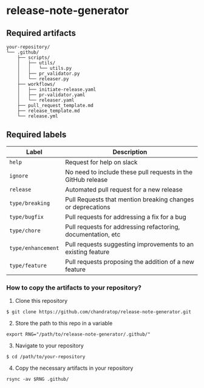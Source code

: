# release-note-generator

## Required artifacts
```
your-repository/
└── .github/
    ├── scripts/
    │   ├── utils/
    │   │   └── utils.py
    │   ├── pr_validator.py
    │   └── releaser.py
    ├── workflows/
    │   ├── initiate-release.yaml
    │   ├── pr-validator.yaml
    │   └── releaser.yaml
    ├── pull_request_template.md
    ├── release_template.md
    └── release.yml
```

## Required labels
| Label | Description |
| -------------- | -------------- |
| `help` | Request for help on slack |
| `ignore` | No need to include these pull requests in the GitHub release |
| `release` | Automated pull request for a new release |
| `type/breaking` | Pull Requests that mention breaking changes or deprecations |
| `type/bugfix` | Pull requests for addressing a fix for a bug |
| `type/chore` | Pull requests for addressing refactoring, documentation, etc |
| `type/enhancement` | Pull requests suggesting improvements to an existing feature |
| `type/feature` | Pull requests proposing the addition of a new feature |

### How to copy the artifacts to your repository?
1. Clone this repository
```shell
$ git clone https://github.com/chandratop/release-note-generator.git
```
2. Store the path to this repo in a variable
```shell
export RNG="/path/to/release-note-generator/.github/"
```
3. Navigate to your repository
```shell
$ cd /path/to/your-repository
```
4. Copy the necessary artifacts in your repository
```shell
rsync -av $RNG .github/
```
